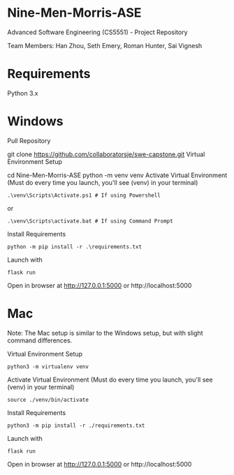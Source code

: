 # Nine-Men-Morris-ASE
Advanced Software Engineering (CS5551) - Project Repository

Team Members: Han Zhou, Seth Emery, Roman Hunter, Sai Vignesh

# Requirements
Python 3.x

# Windows
Pull Repository

git clone https://github.com/collaboratorsje/swe-capstone.git
Virtual Environment Setup

cd Nine-Men-Morris-ASE
    python -m venv venv 
Activate Virtual Environment (Must do every time you launch, you'll see (venv) in your terminal)

    .\venv\Scripts\Activate.ps1 # If using Powershell
or

    .\venv\Scripts\activate.bat # If using Command Prompt

Install Requirements

    python -m pip install -r .\requirements.txt

Launch with

    flask run

Open in browser at http://127.0.0.1:5000 or http://localhost:5000

# Mac
Note: The Mac setup is similar to the Windows setup, but with slight command differences.

Virtual Environment Setup

    python3 -m virtualenv venv

Activate Virtual Environment (Must do every time you launch, you'll see (venv) in your terminal)

    source ./venv/bin/activate

Install Requirements

    python3 -m pip install -r ./requirements.txt

Launch with

    flask run
    
Open in browser at http://127.0.0.1:5000 or http://localhost:5000
